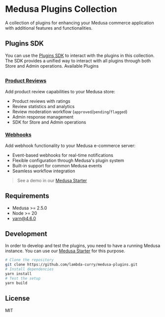 # Medusa Plugins Collection

A collection of plugins for enhancing your Medusa commerce application with additional features and functionalities.

## Plugins SDK

You can use the [Plugins SDK](./packages/plugins-sdk) to interact with the plugins in this collection. The SDK provides a unified way to interact with all plugins through both Store and Admin operations.
Available Plugins

##

### [Product Reviews](./plugins/product-reviews)

Add product review capabilities to your Medusa store:

- Product reviews with ratings
- Review statistics and analytics
- Review moderation workflow (`approved`/`pending`/`flagged`)
- Admin response management
- SDK for Store and Admin operations

### [Webhooks](./plugins/webhooks)

Add webhook functionality to your Medusa e-commerce server:

- Event-based webhooks for real-time notifications
- Flexible configuration through Medusa's plugin system
- Built-in support for common Medusa events
- Seamless workflow integration

> See a demo in our [Medusa Starter](https://github.com/lambda-curry/medusa2-starter)

## Requirements

- Medusa >= 2.5.0
- Node >= 20
- yarn@4.6.0

## Development

In order to develop and test the plugins, you need to have a running Medusa instance. You can use our [Medusa Starter](https://github.com/lambda-curry/medusa2-starter) for this purpose.

```bash
# Clone the repository
git clone https://github.com/lambda-curry/medusa-plugins.git
# Install dependencies
yarn install
# Test the setup
yarn build
```

## License

MIT
